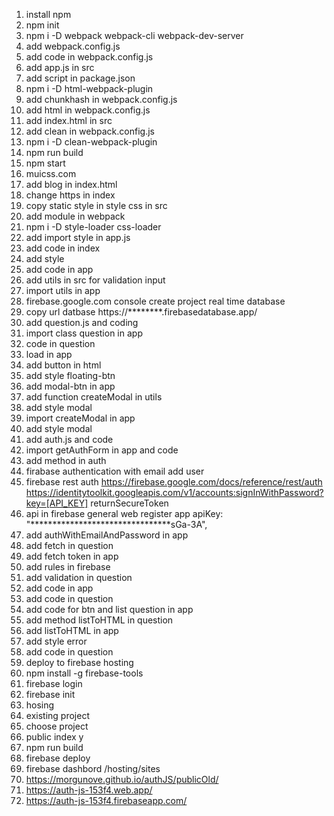 1. install npm
2. npm init
3. npm i -D webpack webpack-cli webpack-dev-server
4. add webpack.config.js
5. add code in webpack.config.js
6. add app.js in src
7. add script in package.json
8. npm i -D html-webpack-plugin
9. add chunkhash in webpack.config.js
10. add html in webpack.config.js
11. add index.html in src
12. add clean in webpack.config.js
13. npm i -D clean-webpack-plugin
14. npm run build
15. npm start
16. muicss.com
17. add blog in index.html
18. change https in index
19. copy static style in style css in src
20. add module in webpack
21. npm i -D style-loader css-loader
22. add import style in app.js
23. add code in index
24. add style
25. add code in app
26. add utils in src for validation input
27. import utils in app
28. firebase.google.com console create project real time database
29. copy url datbase https://********.firebasedatabase.app/
30. add question.js and coding
31. import class question in app
32. code in question
33. load in app
34. add button in html
35. add style floating-btn
36. add modal-btn in app
37. add function createModal in utils
38. add style modal
39. import createModal in app
40. add style modal
41. add auth.js and code
42. import getAuthForm in app and code
43. add method in auth
44. firabase authentication with email add user
45. firebase rest auth https://firebase.google.com/docs/reference/rest/auth    https://identitytoolkit.googleapis.com/v1/accounts:signInWithPassword?key=[API_KEY] returnSecureToken
46. api in firebase general web register app apiKey: "********************************sGa-3A", 
47. add authWithEmailAndPassword in app
48. add fetch in question
49. add fetch token in app
50. add rules in firebase
51. add validation in question
52. add code in app
53. add code in question
54. add code for btn and list question in app
55. add method listToHTML in question
56. add listToHTML in app
57. add style error
58. add code in question
59. deploy to firebase hosting
60. npm install -g firebase-tools
61. firebase login
62. firebase init
63. hosing
64. existing project
65. choose project
66. public index y
67. npm run build
68. firebase deploy
69. firebase dashbord /hosting/sites
70. https://morgunove.github.io/authJS/publicOld/
71. https://auth-js-153f4.web.app/
72. https://auth-js-153f4.firebaseapp.com/